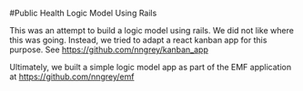 #Public Health Logic Model Using Rails

This was an attempt to build a logic model using rails. We did not like where this was going. Instead, we tried to adapt a react kanban app for this purpose. See https://github.com/nngrey/kanban_app

Ultimately, we built a simple logic model app as part of the EMF application at https://github.com/nngrey/emf

